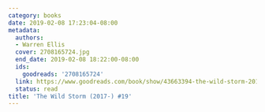 ```yaml
---
category: books
date: 2019-02-08 17:23:04-08:00
metadata:
  authors:
  - Warren Ellis
  cover: 2708165724.jpg
  end_date: 2019-02-08 18:22:00-08:00
  ids:
    goodreads: '2708165724'
  link: https://www.goodreads.com/book/show/43663394-the-wild-storm-2017--19
  status: read
title: 'The Wild Storm (2017-) #19'
---
```

